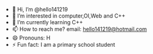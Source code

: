 - 👋 Hi, I’m @hello141219
- 👀 I’m interested in computer,OI,Web and C++
- 🌱 I’m currently learning C++
- 📫 How to reach me? email: hello141219@hotmail.com
- 😄 Pronouns: H
- ⚡ Fun fact: I am a primary school student
